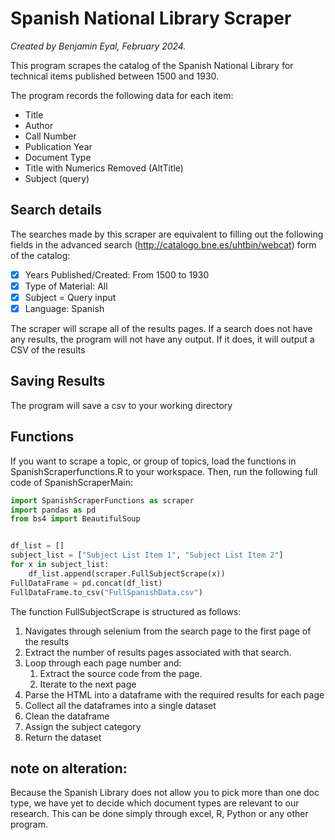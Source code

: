 # Spanish National Library Scraper

*Created by Benjamin Eyal, February 2024.*

This program scrapes the catalog of the Spanish National Library for technical items published between 1500 and 1930.

The program records the following data for each item:
- Title
- Author
- Call Number
- Publication Year
- Document Type
- Title with Numerics Removed (AltTitle)
- Subject (query)

## Search details
The searches made by this scraper are equivalent to filling out the following fields in the advanced search (http://catalogo.bne.es/uhtbin/webcat) form of the catalog:
- [x] Years Published/Created: From 1500 to 1930 
- [x] Type of Material: All
- [x] Subject = Query input
- [x] Language: Spanish

The scraper will scrape all of the results pages. If a search does not have any results, the program will not have any output. If it does, it will output a CSV of the results 

## Saving Results
The program will save a csv to your working directory

## Functions
If you want to scrape a topic, or group of topics, load the functions in SpanishScraperfunctions.R to your workspace. Then, run the following full code of SpanishScraperMain:
```py
import SpanishScraperFunctions as scraper
import pandas as pd
from bs4 import BeautifulSoup


df_list = []
subject_list = ["Subject List Item 1", "Subject List Item 2"]
for x in subject_list:
    df_list.append(scraper.FullSubjectScrape(x))
FullDataFrame = pd.concat(df_list)
FullDataFrame.to_csv("FullSpanishData.csv")
```
The function FullSubjectScrape is structured as follows:
1. Navigates through selenium from the search page to the first page of the results
2. Extract the number of results pages associated with that search.
3. Loop through each page number and:
   1. Extract the source code from the page.
   2. Iterate to the next page
4. Parse the HTML into a dataframe with the required results for each page
5. Collect all the dataframes into a single dataset
6. Clean the dataframe
7. Assign the subject category
8. Return the dataset


## note on alteration:
Because the Spanish Library does not allow you to pick more than one doc type, we have yet to decide which document types are relevant to our research. This can be done simply through excel, R, Python or any other program. 